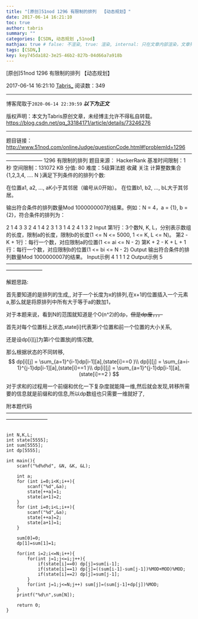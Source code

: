 ```yaml
---
title: "[原创]51nod 1296 有限制的排列  【动态规划】"
date: 2017-06-14 16:21:10
toc: true
author: tabris
summary: ""
categories: [CSDN, 动态规划 ,51nod]
mathjax: true # false: 不渲染, true: 渲染, internal: 只在文章内部渲染，文章列表中不渲染
tags: [CSDN,]
key: key745da182-3e25-46b2-827b-04d66a7a918b
---
```


[原创]51nod 1296 有限制的排列  【动态规划】

2017-06-14 16:21:10  [Tabris_](https://me.csdn.net/qq_33184171) 阅读数：349

---

博客爬取于`2020-06-14 22:39:59`
***以下为正文***

版权声明：本文为Tabris原创文章，未经博主允许不得私自转载。
https://blog.csdn.net/qq_33184171/article/details/73246276

<!-- more -->

---

题目链接：http://www.51nod.com/onlineJudge/questionCode.html#!problemId=1296
———————————————————————————————————————————
1296 有限制的排列
题目来源： HackerRank
基准时间限制：1 秒 空间限制：131072 KB 分值: 80 难度：5级算法题 收藏  关注
计算整数集合{1,2,3,4, .... N }满足下列条件的的排列个数:

在位置a1, a2, ..., aK小于其邻居（编号从0开始）。
在位置b1, b2, ..., bL大于其邻居。

输出符合条件的排列数量Mod 1000000007的结果。例如：N = 4，a = {1}, b = {2}，符合条件的排列为：

2 1 4 3
3 2 4 1
4 2 3 1
3 1 4 2
4 1 3 2
Input
第1行：3个数N, K, L，分别表示数组的长度，限制a的长度，限制b的长度(1 <= N <= 5000, 1 <= K, L <= N)。
第2 - K + 1行：每行一个数，对应限制a的位置(1 <= ai <= N - 2)
第K + 2 - K + L + 1行：每行一个数，对应限制b的位置(1 <= bi <= N - 2)
Output
输出符合条件的排列数量Mod 1000000007的结果。
Input示例
4 1 1
1
2
Output示例
5
———————————————————————————————————————————

解题思路:


首先要知道的是排列的生成,,
对于一个长度为x的排列,在x+1的位置插入一个元素a,那么就是将原排列中所有大于等于a的数加1，

对于本题来说，看到N的范围就知道是个O(n^2)的dp，~~但是dp废，，，~~


首先对每个位置标上状态,state[i]代表第i个位置和前一个位置的大小关系,

还是设dp[i][j]为第i个位置放j的情况数,

那么根据状态的不同转移,
$$
 dp[i][j] = \sum_{a=1}^{i-1}dp[i-1][a],(state[i]==0 )\\
 dp[i][j] = \sum_{a=i-1}^{j-1}dp[i-1][a],(state[i]==1 )\\
 dp[i][j] = \sum_{a=1}^{j-1}dp[i-1][a],(state[i]==2 )
$$

对于求和的过程用一个前缀和优化一下复杂度就能降一维,然后就会发现,转移所需要的信息就是前缀和的信息,所以dp数组也只需要一维就好了,


附本题代码
————————————————————————————————————————————
```

int N,K,L;
int state[5555];
int sum[5555];
int dp[5555];

int main(){
    scanf("%d%d%d", &N, &K, &L);

    int a;
    for (int i=0;i<K;i++){
        scanf("%d",&a);
        state[++a]=1;
        state[a+1]=2;
    }
    for (int i=0;i<L;i++){
        scanf("%d",&a);
        state[++a]=2;
        state[a+1]=1;
    }

    sum[0]=0;
    dp[1]=sum[1]=1;

    for(int i=2;i<=N;i++){
        for(int j=1;j<=i;j++){
            if(state[i]==0) dp[j]=sum[i-1];
            if(state[i]==1) dp[j]=((sum[i-1]-sum[j-1])%MOD+MOD)%MOD;
            if(state[i]==2) dp[j]=sum[j-1];
        }
        for(int j=1;j<=N;j++) sum[j]=(sum[j-1]+dp[j])%MOD;
    }
    printf("%d\n",sum[N]);

    return 0;
}

```
